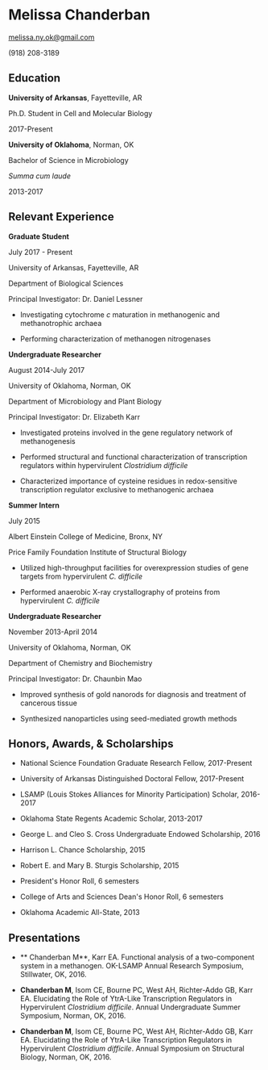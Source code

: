 # Melissa Chanderban
melissa.ny.ok@gmail.com

(918) 208-3189

## Education

**University of Arkansas**, Fayetteville, AR

Ph.D. Student in Cell and Molecular Biology

2017-Present

**University of Oklahoma**, Norman, OK

Bachelor of Science in Microbiology

*Summa cum laude*

2013-2017

## Relevant Experience

**Graduate Student**

July 2017 - Present

University of Arkansas, Fayetteville, AR

Department of Biological Sciences

Principal Investigator: Dr. Daniel Lessner

* Investigating cytochrome *c* maturation in methanogenic and methanotrophic archaea

* Performing characterization of methanogen nitrogenases


**Undergraduate Researcher**

August 2014-July 2017

University of Oklahoma, Norman, OK

Department of Microbiology and Plant Biology

Principal Investigator: Dr. Elizabeth Karr

- Investigated proteins involved in the gene regulatory network of methanogenesis

- Performed structural and functional characterization of transcription regulators within hypervirulent *Clostridium difficile*

- Characterized importance of cysteine residues in redox-sensitive transcription regulator exclusive to methanogenic archaea


**Summer Intern**

July 2015

Albert Einstein College of Medicine, Bronx, NY

Price Family Foundation Institute of Structural Biology

- Utilized high-throughput facilities for overexpression studies of gene targets from hypervirulent *C. difficile*

- Performed anaerobic X-ray crystallography of proteins from hypervirulent *C. difficile*


**Undergraduate Researcher**

November 2013-April 2014

University of Oklahoma, Norman, OK

Department of Chemistry and Biochemistry

Principal Investigator: Dr. Chaunbin Mao

- Improved synthesis of gold nanorods for diagnosis and treatment of cancerous tissue

- Synthesized nanoparticles using seed-mediated growth methods

## Honors, Awards, & Scholarships
- National Science Foundation Graduate Research Fellow, 2017-Present

- University of Arkansas Distinguished Doctoral Fellow, 2017-Present

- LSAMP (Louis Stokes Alliances for Minority Participation) Scholar, 2016-2017

- Oklahoma State Regents Academic Scholar, 2013-2017

- George L. and Cleo S. Cross Undergraduate Endowed Scholarship, 2016

- Harrison L. Chance Scholarship, 2015

- Robert E. and Mary B. Sturgis Scholarship, 2015

- President's Honor Roll, 6 semesters

- College of Arts and Sciences Dean's Honor Roll, 6 semesters

- Oklahoma Academic All-State, 2013


## Presentations

- ** Chanderban M**, Karr EA. Functional analysis of a two-component system in a methanogen. OK-LSAMP Annual Research Symposium, Stillwater, OK, 2016.

- **Chanderban M**, Isom CE, Bourne PC, West AH, Richter-Addo GB, Karr EA. Elucidating the Role of YtrA-Like Transcription Regulators in Hypervirulent *Clostridium difficile*. Annual Undergraduate Summer Symposium, Norman, OK, 2016.

- **Chanderban M**, Isom CE, Bourne PC, West AH, Richter-Addo GB, Karr EA. Elucidating the Role of YtrA-Like Transcription Regulators in Hypervirulent *Clostridium difficile*. Annual Symposium on Structural Biology, Norman, OK, 2016.
